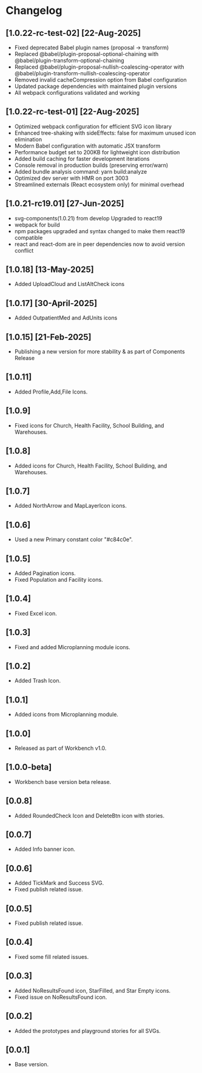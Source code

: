 # Changelog

## [1.0.22-rc-test-02] [22-Aug-2025]
- Fixed deprecated Babel plugin names (proposal → transform)
- Replaced @babel/plugin-proposal-optional-chaining with @babel/plugin-transform-optional-chaining
- Replaced @babel/plugin-proposal-nullish-coalescing-operator with @babel/plugin-transform-nullish-coalescing-operator
- Removed invalid cacheCompression option from Babel configuration
- Updated package dependencies with maintained plugin versions
- All webpack configurations validated and working

## [1.0.22-rc-test-01] [22-Aug-2025]
- Optimized webpack configuration for efficient SVG icon library
- Enhanced tree-shaking with sideEffects: false for maximum unused icon elimination
- Modern Babel configuration with automatic JSX transform
- Performance budget set to 200KB for lightweight icon distribution
- Added build caching for faster development iterations
- Console removal in production builds (preserving error/warn)
- Added bundle analysis command: yarn build:analyze
- Optimized dev server with HMR on port 3003
- Streamlined externals (React ecosystem only) for minimal overhead

## [1.0.21-rc19.01] [27-Jun-2025]
- svg-components(1.0.21) from develop Upgraded to react19
- webpack for build
- npm packages upgraded and syntax changed to make them react19 compatible
- react and react-dom are in peer dependencies now to avoid version conflict

## [1.0.18]  [13-May-2025]
- Added UploadCloud and ListAltCheck icons

## [1.0.17]  [30-April-2025]
- Added OutpatientMed and AdUnits icons

## [1.0.15]  [21-Feb-2025]
- Publishing a new version for more stability & as part of Components Release

## [1.0.11]
- Added Profile,Add,File Icons.

## [1.0.9]
- Fixed icons for Church, Health Facility, School Building, and Warehouses.

## [1.0.8]
- Added icons for Church, Health Facility, School Building, and Warehouses.

## [1.0.7]
- Added NorthArrow and MapLayerIcon icons.

## [1.0.6]
- Used a new Primary constant color "#c84c0e".

## [1.0.5]
- Added Pagination icons.
- Fixed Population and Facility icons.

## [1.0.4]
- Fixed Excel icon.

## [1.0.3]
- Fixed and added Microplanning module icons.

## [1.0.2]
- Added Trash Icon.

## [1.0.1]
- Added icons from Microplanning module.

## [1.0.0]
- Released as part of Workbench v1.0.

## [1.0.0-beta]
- Workbench base version beta release.

## [0.0.8]
- Added RoundedCheck Icon and DeleteBtn icon with stories.

## [0.0.7]
- Added Info banner icon.

## [0.0.6]
- Added TickMark and Success SVG.
- Fixed publish related issue.

## [0.0.5]
- Fixed publish related issue.

## [0.0.4]
- Fixed some fill related issues.

## [0.0.3]
- Added NoResultsFound icon, StarFilled, and Star Empty icons.
- Fixed issue on NoResultsFound icon.

## [0.0.2]
- Added the prototypes and playground stories for all SVGs.

## [0.0.1]
- Base version.
